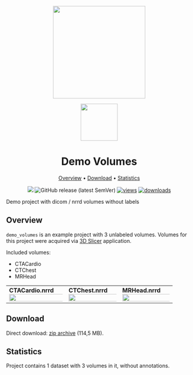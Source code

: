 <div align="center" markdown> 

<img src="https://i.imgur.com/UdBujFN.png" width="250" /> <br>

<img src="https://i.imgur.com/Lth5e29.png" width="100"/> 

# Demo Volumes  

<p align="center">

  <a href="#overview">Overview</a> •
  <a href="#download">Download</a> •
  <a href="#statistics">Statistics</a>
</p>

[![](https://img.shields.io/badge/slack-chat-green.svg?logo=slack)](https://supervisely.com/slack)
![GitHub release (latest SemVer)](https://img.shields.io/github/v/release/supervisely-ecosystem/demo-volumes)
[![views](https://app.supervisely.com/img/badges/views/supervisely-ecosystem/demo-volumes.png)](https://supervisely.com) 
[![downloads](https://app.supervisely.com/img/badges/downloads/supervisely-ecosystem/demo-volumes.png)](https://supervisely.com)

</div>

Demo project with dicom / nrrd volumes without labels
## Overview 

`demo_volumes` is an example project with 3 unlabeled volumes. 
Volumes for this project were acquired via [3D Slicer](https://www.slicer.org/) application.


Included volumes:
* CTACardio
* CTChest
* MRHead

<div>
  <table>
    <tr style="width: 100%">
      <td>
        <b>CTACardio.nrrd</b>
        <img src="https://i.imgur.com/spuVRGL.png" style="width:150%;"/>
      </td>
      <td>
        <b>CTChest.nrrd</b>
        <img src="https://i.imgur.com/OZ8xxQ0.png" style="width:150%;"/>
      </td>
      <td>
        <b>MRHead.nrrd</b>
        <img src="https://i.imgur.com/iycBr5i.png" style="width:150%;"/>
      </td>
    </tr>
  </table>
</div>

## Download

Direct download: [zip archive](https://github.com/supervisely-ecosystem/demo-volumes/releases/download/v1.0.0/project.zip) (114,5 MB).

## Statistics

Project contains 1 dataset with 3 volumes in it, without annotations.
